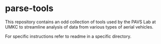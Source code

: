 # parse-tools

This repository contains an odd collection of tools used by the PAVS Lab at UMKC to streamline analysis of data from various types of aerial vehicles.

For specific instructions refer to readme in a specific directory.

